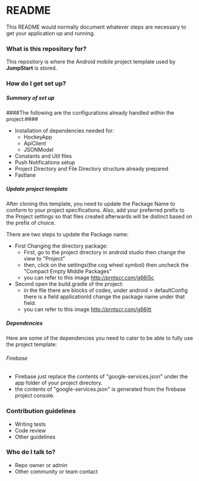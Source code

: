 # README #

This README would normally document whatever steps are necessary to get your application up and running.

### What is this repository for? ###

This repository is where the Android mobile project template used by **JumpStart** is stored.

### How do I get set up? ###

##### Summary of set up #####
####The following are the configurations already handled within the project:####
* Installation of dependencies needed for:
    * HockeyApp
    * ApiClient
    * JSONModel
* Constants and Util files
* Push Notifications setup
* Project Directory and File Directory structure already prepared
* Fastlane

##### Update project template #####
After cloning this template, you need to update the Package Name to conform to your project specifications. Also, add your preferred prefix to the Project settings so that files created afterwards will be distinct based on the prefix of choice.

There are two steps to update the Package name:
* First Changing the directory package:
    * First, go to the project directory in android studio then change the view to "Project"
    * then, click on the settings(the cog wheel symbol) then uncheck the "Compact Empty Middle Packages"
    * you can refer to this image http://prntscr.com/g66i5c
* Second open the build.gradle of the project:
    * in the file there are blocks of codes, under android > defaultConfig there is a field applicationId change the package name under that field.
    * you can refer to this image http://prntscr.com/g66jtt
    
##### Dependencies #####
Here are some of the dependencies you need to cater to be able to fully use the project template:

###### Firebase ######
* Firebase just replace the contents of "google-services.json" under the app folder of your project directory.
* the contents of "google-services.json" is generated from the firebase project console.

### Contribution guidelines ###

* Writing tests
* Code review
* Other guidelines

### Who do I talk to? ###

* Repo owner or admin
* Other community or team contact